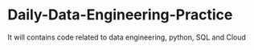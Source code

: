 # Daily-Data-Engineering-Practice
It will contains code related to data engineering, python, SQL and Cloud
